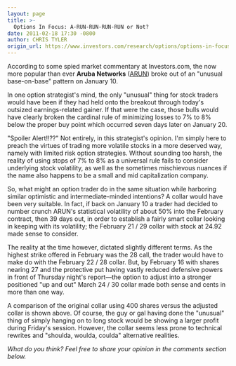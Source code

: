 ```yaml
---
layout: page
title: >-
  Options In Focus: A-RUN-RUN-RUN-RUN or Not?
date: 2011-02-18 17:30 -0800
author: CHRIS TYLER
origin_url: https://www.investors.com/research/options/options-in-focus-a-run-run-run-run-or-not/
---
```






According to some spied market commentary at Investors.com, the now more popular than ever **Aruba Networks** ([ARUN](https://research.investors.com/quote.aspx?symbol=ARUN)) broke out of an "unusual base-on-base" pattern on January 10. 

  

In one option strategist's mind, the only "unusual" thing for stock traders would have been if they had held onto the breakout through today's outsized earnings-related gainer. If that were the case, those bulls would have clearly broken the cardinal rule of minimizing losses to 7% to 8% below the proper buy point which occurred seven days later on January 20. 

  

"Spoiler Alert!!??" Not entirely, in this strategist's opinion. I'm simply here to preach the virtues of trading more volatile stocks in a more deserved way, namely with limited risk option strategies. Without sounding too harsh, the reality of using stops of 7% to 8% as a universal rule fails to consider underlying stock volatility, as well as the sometimes mischievous nuances if the name also happens to be a small and mid capitalization company. 

  

So, what might an option trader do in the same situation while harboring similar optimistic and intermediate-minded intentions? A collar would have been very suitable. In fact, if back on January 10 a trader had decided to number crunch ARUN's statistical volatility of about 50% into the February contract, then 39 days out, in order to establish a fairly smart collar looking in keeping with its volatility; the February 21 / 29 collar with stock at 24.92 made sense to consider. 

  

  

The reality at the time however, dictated slightly different terms. As the highest strike offered in February was the 28 call, the trader would have to make do with the February 22 / 28 collar. But, by February 16 with shares nearing 27 and the protective put having vastly reduced defensive powers in front of Thursday night's report—the option to adjust into a stronger positioned "up and out" March 24 / 30 collar made both sense and cents in more than one way. 

  

A comparison of the original collar using 400 shares versus the adjusted collar is shown above. Of course, the guy or gal having done the "unusual" thing of simply hanging on to long stock would be showing a larger profit during Friday's session. However, the collar seems less prone to technical rewrites and "shoulda, woulda, coulda" alternative realities.

  

*What do you think? Feel free to share your opinion in the comments section below.*





